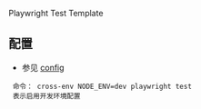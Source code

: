 
Playwright Test Template


## 配置
- 参见 [config](./src/config/index.ts)
```text
 命令： cross-env NODE_ENV=dev playwright test
 表示启用开发环境配置 
```